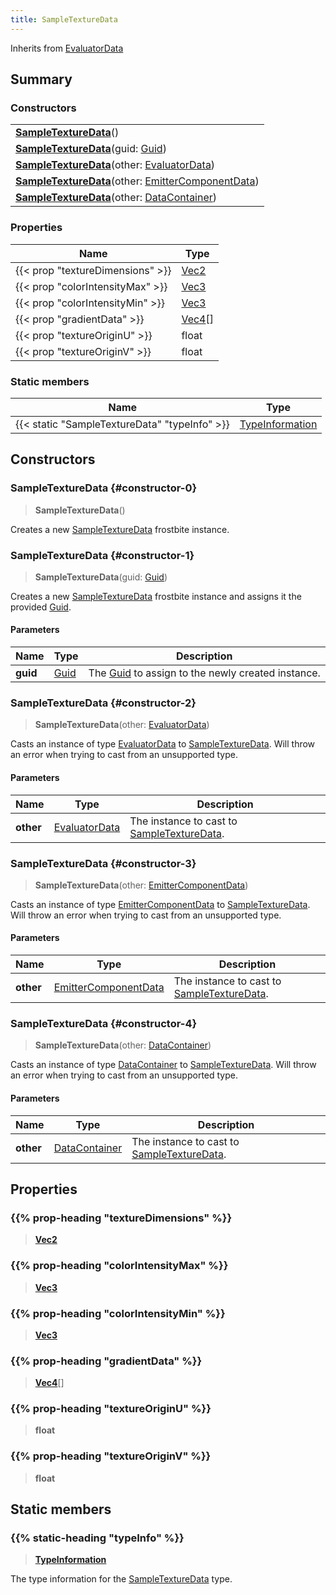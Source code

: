 ```yaml
---
title: SampleTextureData
---
```


Inherits from [EvaluatorData](/vext/ref/fb/evaluatordata)

## Summary

### Constructors

|  |
| --- |
| **[SampleTextureData](#constructor-0)**() |
| **[SampleTextureData](#constructor-1)**(guid: [Guid](/vext/ref/shared/type/guid)) |
| **[SampleTextureData](#constructor-2)**(other: [EvaluatorData](/vext/ref/fb/evaluatordata)) |
| **[SampleTextureData](#constructor-3)**(other: [EmitterComponentData](/vext/ref/fb/emittercomponentdata)) |
| **[SampleTextureData](#constructor-4)**(other: [DataContainer](/vext/ref/shared/type/datacontainer)) |

### Properties

| Name | Type |
| ---- | ---- |
| {{< prop "textureDimensions" >}} | [Vec2](/vext/ref/shared/type/vec2) |
| {{< prop "colorIntensityMax" >}} | [Vec3](/vext/ref/shared/type/vec3) |
| {{< prop "colorIntensityMin" >}} | [Vec3](/vext/ref/shared/type/vec3) |
| {{< prop "gradientData" >}} | [Vec4](/vext/ref/shared/type/vec4)[] |
| {{< prop "textureOriginU" >}} | float |
| {{< prop "textureOriginV" >}} | float |

### Static members

| Name | Type |
| ---- | ---- |
| {{< static "SampleTextureData" "typeInfo" >}} | [TypeInformation](/vext/ref/shared/type/typeinformation) |

## Constructors

### SampleTextureData {#constructor-0}

> **SampleTextureData**()

Creates a new [SampleTextureData](/vext/ref/fb/sampletexturedata) frostbite instance.

### SampleTextureData {#constructor-1}

> **SampleTextureData**(guid: [Guid](/vext/ref/shared/type/guid))

Creates a new [SampleTextureData](/vext/ref/fb/sampletexturedata) frostbite instance and assigns it the provided [Guid](/vext/ref/shared/type/guid).

#### Parameters

| Name | Type | Description |
| ---- | ---- | ----------- |
| **guid** | [Guid](/vext/ref/shared/type/guid) | The [Guid](/vext/ref/shared/type/guid) to assign to the newly created instance. |

### SampleTextureData {#constructor-2}

> **SampleTextureData**(other: [EvaluatorData](/vext/ref/fb/evaluatordata))

Casts an instance of type [EvaluatorData](/vext/ref/fb/evaluatordata) to [SampleTextureData](/vext/ref/fb/sampletexturedata). Will throw an error when trying to cast from an unsupported type.

#### Parameters

| Name | Type | Description |
| ---- | ---- | ----------- |
| **other** | [EvaluatorData](/vext/ref/fb/evaluatordata) | The instance to cast to [SampleTextureData](/vext/ref/fb/sampletexturedata). |

### SampleTextureData {#constructor-3}

> **SampleTextureData**(other: [EmitterComponentData](/vext/ref/fb/emittercomponentdata))

Casts an instance of type [EmitterComponentData](/vext/ref/fb/emittercomponentdata) to [SampleTextureData](/vext/ref/fb/sampletexturedata). Will throw an error when trying to cast from an unsupported type.

#### Parameters

| Name | Type | Description |
| ---- | ---- | ----------- |
| **other** | [EmitterComponentData](/vext/ref/fb/emittercomponentdata) | The instance to cast to [SampleTextureData](/vext/ref/fb/sampletexturedata). |

### SampleTextureData {#constructor-4}

> **SampleTextureData**(other: [DataContainer](/vext/ref/shared/type/datacontainer))

Casts an instance of type [DataContainer](/vext/ref/shared/type/datacontainer) to [SampleTextureData](/vext/ref/fb/sampletexturedata). Will throw an error when trying to cast from an unsupported type.

#### Parameters

| Name | Type | Description |
| ---- | ---- | ----------- |
| **other** | [DataContainer](/vext/ref/shared/type/datacontainer) | The instance to cast to [SampleTextureData](/vext/ref/fb/sampletexturedata). |

## Properties

### {{% prop-heading "textureDimensions" %}}

> **[Vec2](/vext/ref/shared/type/vec2)**

### {{% prop-heading "colorIntensityMax" %}}

> **[Vec3](/vext/ref/shared/type/vec3)**

### {{% prop-heading "colorIntensityMin" %}}

> **[Vec3](/vext/ref/shared/type/vec3)**

### {{% prop-heading "gradientData" %}}

> **[Vec4](/vext/ref/shared/type/vec4)**[]

### {{% prop-heading "textureOriginU" %}}

> **float**

### {{% prop-heading "textureOriginV" %}}

> **float**

## Static members

### {{% static-heading "typeInfo" %}}

> **[TypeInformation](/vext/ref/shared/type/typeinformation)**

The type information for the [SampleTextureData](/vext/ref/fb/sampletexturedata) type.

